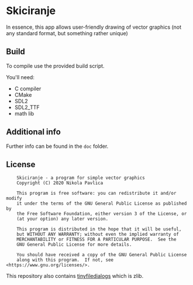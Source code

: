 # Skiciranje

In essence, this app allows user-friendly drawing of vector graphics
 (not any standard format, but something rather unique)

## Build

To compile use the provided build script.

You'll need:
 * C compiler
 * CMake
 * SDL2
 * SDL2_TTF
 * math lib

## Additional info

Further info can be found in the `doc` folder.

## License
```
    Skiciranje - a program for simple vector graphics
    Copyright (C) 2020 Nikola Pavlica

    This program is free software: you can redistribute it and/or modify
    it under the terms of the GNU General Public License as published by
    the Free Software Foundation, either version 3 of the License, or
    (at your option) any later version.

    This program is distributed in the hope that it will be useful,
    but WITHOUT ANY WARRANTY; without even the implied warranty of
    MERCHANTABILITY or FITNESS FOR A PARTICULAR PURPOSE.  See the
    GNU General Public License for more details.

    You should have received a copy of the GNU General Public License
    along with this program.  If not, see <https://www.gnu.org/licenses/>.
```

This repository also contains [tinyfiledialogs](lib/tinyfiledialogs/tinyfiledialogs.h) which is zlib.

